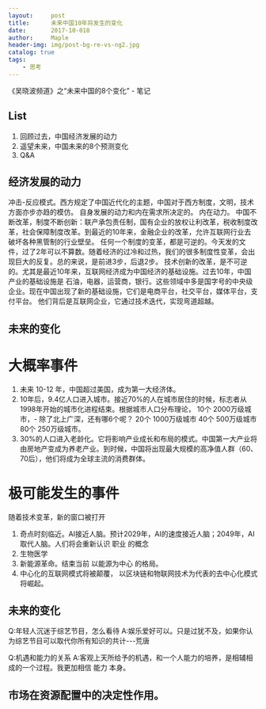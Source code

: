```yaml
---
layout:     post
title:      未来中国10年将发生的变化
date:       2017-10-018
author:     Maple
header-img: img/post-bg-re-vs-ng2.jpg
catalog: true
tags:
    - 思考
---
```

《吴晓波频道》之“未来中国的8个变化” - 笔记
## List
1. 回顾过去，中国经济发展的动力
2. 遥望未来，中国未来的8个预测变化
3. Q&A

## 经济发展的动力
冲击-反应模式。西方规定了中国近代化的主题，中国对于西方制度，文明，技术方面亦步亦趋的模仿。
自身发展的动力和内在需求所决定的。
内在动力。
中国不断改革，制度不断创新：联产承包责任制，国有企业的放权让利改革，税收制度改革，社会保障制度改革。到最近的10年来，金融企业的改革，允许互联网行业去破坏各种黑管制的行业壁垒。
任何一个制度的变革，都是可逆的。今天发的文件，过了2年可以不算数。随着经济的过冷和过热，我们的很多制度性变革，会出现巨大的反复。总的来说，是前进3步，后退2步。
技术创新的改革，是不可逆的。尤其是最近10年来，互联网经济成为中国经济的基础设施。过去10年，中国产业的基础设施是 石油，电器，运营商，银行。这些领域中多是国字号的中央级企业。现在中国出现了新的基础设施，它们是电商平台，社交平台，媒体平台，支付平台。 他们背后是互联网企业，它通过技术迭代，实现弯道超越。

## 未来的变化
# 大概率事件
1. 未来 10-12 年，中国超过美国，成为第一大经济体。
2. 10年后，9.4亿人口进入城市。接近70%的人在城市居住的时候，标志者从1998年开始的城市化进程结束。根据城市人口分布理论，
10个 2000万级城市，- 除了北上广深，还有哪6个呢？
20个 1000万级城市
40个 500万级城市
80个 250万级城市。
3. 30%的人口进入老龄化。它将影响产业成长和布局的模式。中国第一大产业将由房地产变成为养老产业。到时候，中国将出现最大规模的高净值人群（60、70后），他们将成为全球主流的消费群体。

# 极可能发生的事件
随着技术变革，新的窗口被打开
1. 奇点时刻临近。AI接近人脑。预计2029年，AI的速度接近人脑；2049年，AI取代人脑。人们将会重新认识 职业 的概念
2. 生物医学
3. 新能源革命。结束当前 以能源为中心 的格局。
4. 中心化的互联网模式将被颠覆， 以区块链和物联网技术为代表的去中心化模式将崛起。

## 未来的变化
Q:年轻人沉迷于综艺节目，怎么看待
A:娱乐爱好可以。只是过犹不及，如果你认为综艺节目可以取代你所有知识的共计---荒唐

Q:机遇和能力的关系
A:客观上天所给予的机遇，和一个人能力的培养，是相辅相成的一个过程。我更加相信 能力 本身。

## 市场在资源配置中的决定性作用。



